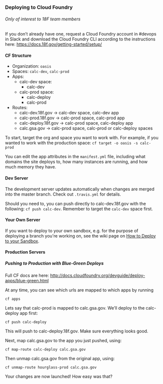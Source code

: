 ### Deploying to Cloud Foundry
###### Only of interest to 18F team members
If you don’t already have one, request a Cloud Foundry account in #devops in Slack and download the Cloud Foundry CLI according to the instructions here:
https://docs.18f.gov/getting-started/setup/

#### CF Structure
- Organization: `oasis`
- Spaces: `calc-dev`, `calc-prod`
- Apps:
  - calc-dev space:
    - calc-dev
  - calc-prod space:
    - calc-deploy
    - calc-prod
- Routes:
  - calc-dev.18f.gov -> calc-dev space, calc-dev app
  - calc-prod.18f.gov -> calc-prod space, calc-prod app
  - calc-deploy.18f.gov -> calc-prod space, calc-deploy app
  - calc.gsa.gov -> calc-prod space, calc-prod or calc-deploy spaces
  
To start, target the org and space you want to work with. For example, if you wanted to work with the production space:
`cf target -o oasis -s calc-prod`

You can edit the app attributes in the `manifest.yml` file, including what domains the site deploys to, how many instances are running, and how much memory they have. 

#### Dev Server
The development server updates automatically when changes are merged into the master branch. Check out `.travis.yml` for details.

Should you need to, you can push directly to calc-dev.18f.gov with the following:
`cf push calc-dev`.
Remember to target the `calc-dev` space first.

#### Your Own Server

If you want to deploy to your own sandbox, e.g. for the purpose of deploying a branch you're working on, see the wiki page on [How to Deploy to your Sandbox](https://github.com/18F/calc/wiki/How-to-Deploy-to-your-Sandbox).

#### Production Servers
##### Pushing to Production with Blue-Green Deploys

Full CF docs are here: http://docs.cloudfoundry.org/devguide/deploy-apps/blue-green.html

At any time, you can see which urls are mapped to which apps by running

`cf apps`

Lets say that calc-prod is mapped to calc.gsa.gov. We’ll deploy to the calc-deploy app first: 

`cf push calc-deploy`

This will push to calc-deploy.18f.gov. Make sure everything looks good.

Next, map calc.gsa.gov to the app you just pushed, using:

`cf map-route calc-deploy calc.gsa.gov`

Then unmap calc.gsa.gov from the original app, using: 

`cf unmap-route hourglass-prod calc.gsa.gov`

Your changes are now launched! How easy was that?




